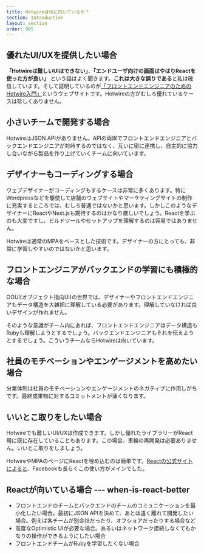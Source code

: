 ```yaml
---
title: Hotwireは何に向いているか？
section: Introduction
layout: section
order: 005
---
```


## 優れたUI/UXを提供したい場合

**「Hotwireは難しいUIはできない」**、**「エンドユーザ向けの画面はやはりReactを使った方が良い」** という話はよく聞きます。**これは大きな誤りである**と私は確信しています。そして証明しているのが[「フロントエンドエンジニアのためのHotwire入門」](https://hotwire-n-next.castle104.com)というウェブサイトです。Hotwireの方がむしろ優れているケースは珍しくありません。

## 小さいチームで開発する場合

HotwireはJSON APIがありません。APIの両岸でフロントエンドエンジニアとバックエンドエンジニアが対峙するのではなく、互いに密に連携し、自主的に協力し合いながら製品を作り上げていくチームに向いています。

## デザイナーもコーディングする場合

ウェブデザイナーがコーディングもするケースは非常に多くあります。特にWordpressなどを駆使して店舗のウェブサイトやマーケティングサイトの制作に充実するところでは、むしろ普通ではないかと思います。しかしこのようなデザイナーにReactやNext.jsも期待するのはかなり厳しいでしょう。Reactを学ぶのも大変ですし、ビルドツールやセットアップを理解するのは容易ではありません。

Hotwireは通常のMPAをベースとした技術です。デザイナーの方にとっても、非常に学習しやすいのではないかと思います。

## フロントエンジニアがバックエンドの学習にも積極的な場合

OOUI(オブジェクト指向UI)の世界では、デザイナーやフロントエンドエンジニアもデータ構造を大雑把に理解している必要があります。理解していなければ良いデザインが作れません。

そのような意識がチーム内にあれば、フロントエンドエンジニアはデータ構造もRubyも理解しようとするでしょう。バックエンドエンジニアもそれを伝えようとするでしょう。こういうチームならHotwireは向いています。

## 社員のモチベーションやエンゲージメントを高めたい場合

分業体制は社員のモチベーションやエンゲージメントのネガティブに作用しがちです。最終成果物に対するコミットメントが薄くなります。

## いいとこ取りをしたい場合

Hotwireでも難しいUI/UXは作成できます。しかし優れたライブラリーがReact用に既に存在していることもあります。この場合、車輪の再開発は必要ありません。いいとこ取りをしましょう。

HotwireやMPAのページにReactを埋め込むのは簡単です。[Reactの公式サイトによると](https://ja.react.dev/learn/add-react-to-an-existing-project#using-react-for-a-part-of-your-existing-page)、Facebookも長らくこの使い方がメインでした。

## Reactが向いている場合 --- when-is-react-better

* フロントエンドのチームとバックエンドのチームのコミュニケーションを最小化したい場合。最初にJSON APIを決めて、あとは遠く離れて開発したい場合。例えば各チームが別会社だったり、オフショアだったりする場合など
* 高度なOptimistic UIが必要な場合。あるいはネットワーク接続しなくてもかなりの操作ができるようにしたい場合
* フロントエンドチームがRubyを学習したくない場合

